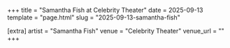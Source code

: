 +++
title = "Samantha Fish at Celebrity Theater"
date = 2025-09-13
template = "page.html"
slug = "2025-09-13-samantha-fish"

[extra]
artist = "Samantha Fish"
venue = "Celebrity Theater"
venue_url = ""
+++
